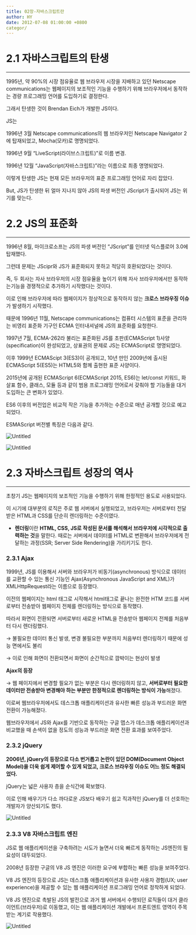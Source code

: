 ```yaml
---
title: 02장-자바스크립트란
author: HY
date: 2012-07-08 01:00:00 +0800
categor/
---
```


# 2.1 자바스크립트의 탄생

---

1995년, 약 90%의 시장 점유율로 웹 브라우저 시장을 지배하고 있던 Netscape communications는 웹페이지의 보조적인 기능을 수행하기 위해 브라우저에서 동작하는 경량 프로그래밍 언어를 도입하기로 결정한다.

그래서 탄생한 것이 Brendan Eich가 개발한 JS이다.

JS는

1996년 3월 Netscape communications의 웹 브라우저인 Netscape Navigator 2에 탑재되었고, Mocha(모카)로 명명되었다.

1996년 9월 “LiveScript(라이브스크립트)”로 이름 변경.

1996년 12월 “JavaScript(자바스크립트)”라는 이름으로 최종 명명되었다.

이렇게 탄생한 JS는 현재 모든 브라우저의 표준 프로그래밍 언어로 자리 잡았다.

But, JS가 탄생한 뒤 얼마 지나지 않아 JS의 파생 버전인 JScript가 출시되어 JS는 위기를 맞는다.

# 2.2 JS의 표준화

---

1996년 8월, 마이크로소프는 JS의 파생 버전인 “JScript”를 인터넷 익스플로어 3.0에 탑재했다.

그런데 문제는 JScipr와 JS가 표준화되지 못하고 적당히 호환되었다는 것이다.

즉, 두 회사는 자사 브라우저의 시장 점유율을 높이기 위해 자사 브라우저에서만 동작하는기능을 경쟁적으로 추가하기 시작했다는 것이다.

이로 인해 브라우저에 따라 웹페이지가 정상적으로 동작하지 않는 **크로스 브라우징 이슈**가 발생하기 시작했다.

때문에 1996년 11월, Netscape communications는 컴퓨터 시스템의 표준을 관리하는 비영리 표준화 기구인 ECMA 인터내셔널에 JS의 표준화를 요청한다.

1997년 7월, ECMA-262라 불리는 표준화된 JS를 초판(ECMAScript 1)사양(specification)이 완성되었고, 상표권의 문제로 JS는 ECMAScript로 명명되었다.

이후 1999년 ECMAScipt 3(ES3)이 공개되고, 10년 만인 2009년에 출시된 ECMAScript 5(ES5)는 HTML5와 함께 출현한 표준 사양이다.

2015년에 공개된 ECMAScript 6(ECMAScript 2015, ES6)는 let/const 키워드, 화살표 함수, 클래스, 모듈 등과 같이 범용 프로그래밍 언어로서 갖춰야 할 기능들을 대거 도입하는 큰 변화가 있었다.

ES6 이후의 버전업은 비교적 작은 기능을 추가하는 수준으로 매년 공개할 것으로 예고되었다.

ESMAScript 버전별 특징은 다음과 같다.

![Untitled](https://s3-us-west-2.amazonaws.com/secure.notion-static.com/111ca2a9-d188-42fa-b105-aaed41cb83b0/Untitled.png)

![Untitled](https://s3-us-west-2.amazonaws.com/secure.notion-static.com/6c77809b-391e-4e6d-b6d4-78108776aa1b/Untitled.png)

# 2.3 자바스크립트 성장의 역사

---

초창기 JS는 웹페이지의 보조적인 기능을 수행하기 위해 한정적인 용도로 사용되었다.

이 시기에 대부분의 로직은 주로 웹 서버에서 실행되었고, 브라우저는 서버로부터 전달받은 HTML과 CSS를 단순히 렌더링하는 수준이였다.

- **렌더링**이란 **HTML, CSS, JS로 작성된 문서를 해석해서 브라우저에 시각적으로 출력하는 것**을 말한다. 때로는 서버에서 데이터를 HTML로 변환해서 브라우저에게 전달하는 과정(SSR; Server Side Rendering)을 가리키기도 한다.

### 2.3.1 Ajax

1999년, JS를 이용해서 서버와 브라우저가 비동기(asynchronous) 방식으로 데이터를 교환할 수 있는 통신 기능인 Ajax(Asynchronous JavaScript and XML)가 XMLHttpRequest라는 이름으로 등장했다.

이전의 웹페이지는 html 태그로 시작해서 html태그로 끝나는 완전한 HTM 코드를 서버로부터 전송받아 웹페이지 전체를 렌더링하는 방식으로 동작했다.

따라서 화면이 전환되면 서버로부터 새로운 HTML을 전송받아 웹페이지 전체를 처음부터 다시 렌더링했다.

→ 불필요한 데이터 통신 발생, 변경 불필요한 부분까지 처음부터 렌더링하기 때문에 성능 면에서도 불리

→ 이로 인해 화면이 전환되면서 화면이 순간적으로 깜박이는 현상이 발생

**Ajax의 등장**

→ 웹 페이지에서 변경할 필요가 없는 부분은 다시 렌더링하지 않고, **서버로부터 필요한 데이터만 전송받아 변경해야 하는 부분만 한정적으로 렌더링하는 방식이 가능**해졌다.

이로써 웹브라우저에서도 데스크톱 애플리케이션과 유사한 빠른 성능과 부드러운 화면전환이 가능해졌다. 

웹브라우저에서 JS와 Ajax를 기반으로 동작하는 구글 맵스가 데스크톱 애플리케이션과 비교했을 때 손색이 없을 정도의 성능과 부드러운 화면 전환 효과를 보여주었다.

### 2.3.2 jQuery

**2006년, jQuery의 등장으로 다소 번거롭고 논란이 있던 DOM(Document Object Model)을 더욱 쉽게 제어할 수 있게 되었고, 크로스 브라우징 이슈도 어느 정도 해결되었다.**

jQuery는 넓은 사용자 층을 순식간에 확보했다.

이로 인해 배우기가 다소 까다로운 JS보다 배우기 쉽고 직과적인 jQuery를 더 선호하는 개발자가 양산되기도 했다.

![Untitled](https://s3-us-west-2.amazonaws.com/secure.notion-static.com/0010f801-4276-4119-afdb-c730d7c1c6ca/Untitled.png)

### 2.3.3 V8 자바스크립트 엔진

JS로 웹 애플리케이션을 구축하려는 시도가 늘면서 더욱 빠르게 동작하는 JS엔진의 필요성이 대두되었다.

2008년 등장한 구글의 V8 JS 엔진은 이러한 요구에 부합하는 빠른 성능을 보여주었다. 

V8 JS 엔진의 등장으로 JS는 데스크톱 애플리케이션과 유사한 사용자 경험(UX; user experience)을 제공할 수 있는 웹 애플리케이션 프로그래밍 언어로 정착하게 되었다.

V8 JS 엔진으로 촉발된 JS의 발전으로 과거 웹 서버에서 수행되던 로직들이 대거 클라이언트(브라우저)로 이동했고, 이는 웹 애플리케이션 개발에서 프론트엔트 영역이 주목받는 계기로 작용했다.

![Untitled](https://s3-us-west-2.amazonaws.com/secure.notion-static.com/937f591e-96ae-4013-9a9e-9c476bedc15a/Untitled.png)